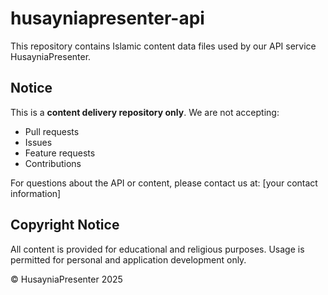 # husayniapresenter-api

This repository contains Islamic content data files used by our API service HusayniaPresenter.

## Notice

This is a **content delivery repository only**. We are not accepting:
- Pull requests
- Issues
- Feature requests
- Contributions

For questions about the API or content, please contact us at:
[your contact information]

## Copyright Notice

All content is provided for educational and religious purposes. 
Usage is permitted for personal and application development only.

© HusayniaPresenter 2025
